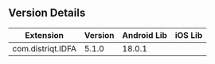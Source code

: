 ## Version Details

| Extension | Version | Android Lib | iOS Lib |
| --- | --- | --- | --- |
| com.distriqt.IDFA | 5.1.0 | 18.0.1 |  |
